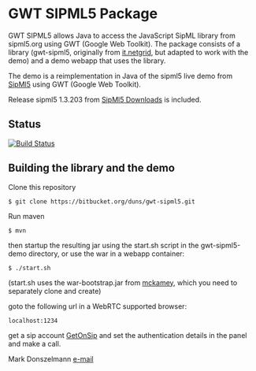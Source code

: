 # GWT SIPML5 Package

GWT SIPML5 allows Java to access the JavaScript SipML library from sipml5.org using GWT (Google Web Toolkit).
The package consists of a library (gwt-sipml5, originally from [it.netgrid](https://bitbucket.org/netgrid/gwt-sipml5), 
but adapted to work with the demo) and a demo webapp that uses the library. 

The demo is a reimplementation in Java of the sipml5 live demo from [SipMl5](http://sipml5.org) using GWT (Google Web Toolkit).

Release sipml5 1.3.203 from [SipMl5 Downloads](https://code.google.com/p/sipml5/wiki/Downloads) is included.

## Status

[![Build Status](https://buildhive.cloudbees.com/job/duns/job/gwt-sipml5/badge/icon)](https://buildhive.cloudbees.com/job/duns/job/gwt-sipml5/)

## Building the library and the demo

Clone this repository

```
$ git clone https://bitbucket.org/duns/gwt-sipml5.git
```

Run maven

```
$ mvn
```

then startup the resulting jar using the start.sh script in the gwt-sipml5-demo directory, or use the war in a webapp container:

```
$ ./start.sh
```
(start.sh uses the war-bootstrap.jar from [mckamey](https://bitbucket.org/mckamey/war-bootstrap),
which you need to separately clone and create)

goto the following url in a WebRTC supported browser:

```
localhost:1234
```

get a sip account [GetOnSip](http://getonsip.com) and set the authentication details in the panel and make a call. 




Mark Donszelmann [e-mail](mailto:Mark.Donszelmann@gmail.com)
 
